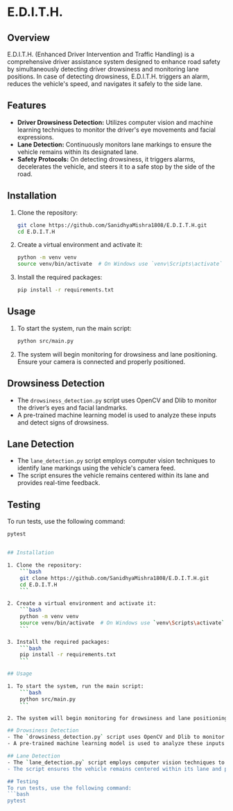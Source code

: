 # E.D.I.T.H.

## Overview
E.D.I.T.H. (Enhanced Driver Intervention and Traffic Handling) is a comprehensive driver assistance system designed to enhance road safety by simultaneously detecting driver drowsiness and monitoring lane positions. In case of detecting drowsiness, E.D.I.T.H. triggers an alarm, reduces the vehicle's speed, and navigates it safely to the side lane.

## Features
- **Driver Drowsiness Detection:** Utilizes computer vision and machine learning techniques to monitor the driver's eye movements and facial expressions.
- **Lane Detection:** Continuously monitors lane markings to ensure the vehicle remains within its designated lane.
- **Safety Protocols:** On detecting drowsiness, it triggers alarms, decelerates the vehicle, and steers it to a safe stop by the side of the road.

## Installation

1. Clone the repository:
    ```bash
    git clone https://github.com/SanidhyaMishra1808/E.D.I.T.H.git
    cd E.D.I.T.H
    ```

2. Create a virtual environment and activate it:
    ```bash
    python -m venv venv
    source venv/bin/activate  # On Windows use `venv\Scripts\activate`
    ```

3. Install the required packages:
    ```bash
    pip install -r requirements.txt
    ```

## Usage

1. To start the system, run the main script:
    ```bash
    python src/main.py
    ```

2. The system will begin monitoring for drowsiness and lane positioning. Ensure your camera is connected and properly positioned.

## Drowsiness Detection
- The `drowsiness_detection.py` script uses OpenCV and Dlib to monitor the driver’s eyes and facial landmarks.
- A pre-trained machine learning model is used to analyze these inputs and detect signs of drowsiness.

## Lane Detection
- The `lane_detection.py` script employs computer vision techniques to identify lane markings using the vehicle's camera feed.
- The script ensures the vehicle remains centered within its lane and provides real-time feedback.

## Testing
To run tests, use the following command:
```bash
pytest


## Installation

1. Clone the repository:
    ```bash
    git clone https://github.com/SanidhyaMishra1808/E.D.I.T.H.git
    cd E.D.I.T.H
    ```

2. Create a virtual environment and activate it:
    ```bash
    python -m venv venv
    source venv/bin/activate  # On Windows use `venv\Scripts\activate`
    ```

3. Install the required packages:
    ```bash
    pip install -r requirements.txt
    ```

## Usage

1. To start the system, run the main script:
    ```bash
    python src/main.py
    ```

2. The system will begin monitoring for drowsiness and lane positioning. Ensure your camera is connected and properly positioned.

## Drowsiness Detection
- The `drowsiness_detection.py` script uses OpenCV and Dlib to monitor the driver’s eyes and facial landmarks.
- A pre-trained machine learning model is used to analyze these inputs and detect signs of drowsiness.

## Lane Detection
- The `lane_detection.py` script employs computer vision techniques to identify lane markings using the vehicle's camera feed.
- The script ensures the vehicle remains centered within its lane and provides real-time feedback.

## Testing
To run tests, use the following command:
```bash
pytest
